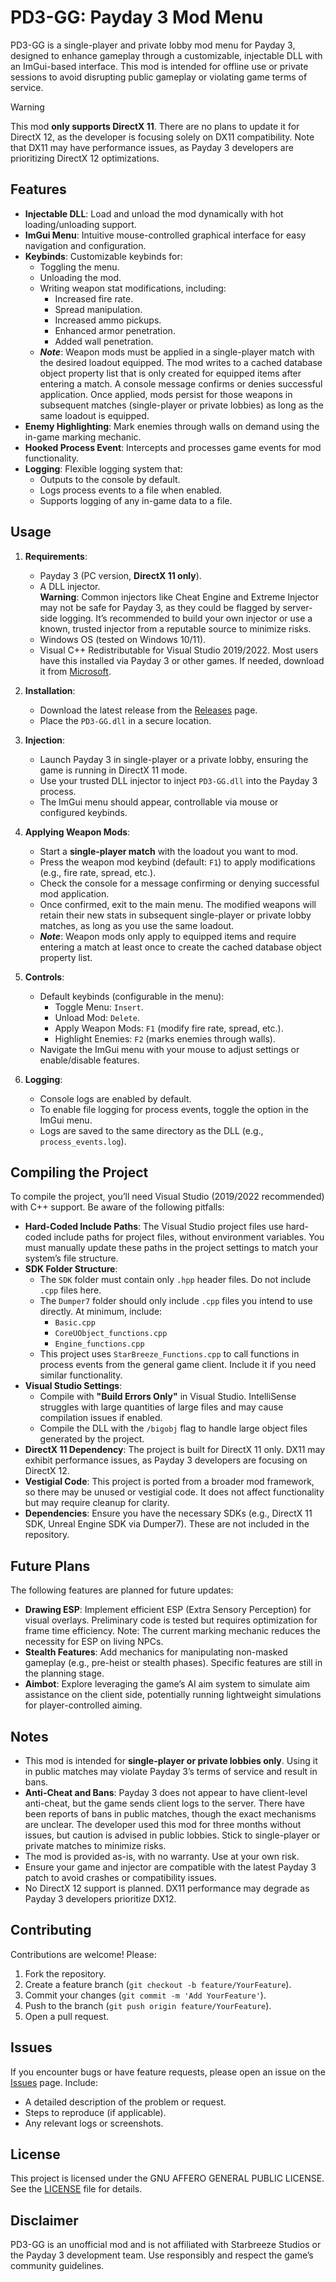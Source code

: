 # PD3-GG: Payday 3 Mod Menu

PD3-GG is a single-player and private lobby mod menu for Payday 3, designed to enhance gameplay through a customizable, injectable DLL with an ImGui-based interface. This mod is intended for offline use or private sessions to avoid disrupting public gameplay or violating game terms of service.

> [!WARNING]  
> This mod **only supports DirectX 11**. There are no plans to update it for DirectX 12, as the developer is focusing solely on DX11 compatibility. Note that DX11 may have performance issues, as Payday 3 developers are prioritizing DirectX 12 optimizations.

## Features

- **Injectable DLL**: Load and unload the mod dynamically with hot loading/unloading support.
- **ImGui Menu**: Intuitive mouse-controlled graphical interface for easy navigation and configuration.
- **Keybinds**: Customizable keybinds for:
  - Toggling the menu.
  - Unloading the mod.
  - Writing weapon stat modifications, including:
    - Increased fire rate.
    - Spread manipulation.
    - Increased ammo pickups.
    - Enhanced armor penetration.
    - Added wall penetration.
  - **_Note_**: Weapon mods must be applied in a single-player match with the desired loadout equipped. The mod writes to a cached database object property list that is only created for equipped items after entering a match. A console message confirms or denies successful application. Once applied, mods persist for those weapons in subsequent matches (single-player or private lobbies) as long as the same loadout is equipped.
- **Enemy Highlighting**: Mark enemies through walls on demand using the in-game marking mechanic.
- **Hooked Process Event**: Intercepts and processes game events for mod functionality.
- **Logging**: Flexible logging system that:
  - Outputs to the console by default.
  - Logs process events to a file when enabled.
  - Supports logging of any in-game data to a file.

## Usage

1. **Requirements**:
   - Payday 3 (PC version, **DirectX 11 only**).
   - A DLL injector.  
     **Warning**: Common injectors like Cheat Engine and Extreme Injector may not be safe for Payday 3, as they could be flagged by server-side logging. It’s recommended to build your own injector or use a known, trusted injector from a reputable source to minimize risks.
   - Windows OS (tested on Windows 10/11).
   - Visual C++ Redistributable for Visual Studio 2019/2022. Most users have this installed via Payday 3 or other games. If needed, download it from [Microsoft](https://docs.microsoft.com/en-us/cpp/windows/latest-supported-vc-redist).

2. **Installation**:
   - Download the latest release from the [Releases](https://github.com/Lilith2/PD3-GG/releases) page.
   - Place the `PD3-GG.dll` in a secure location.

3. **Injection**:
   - Launch Payday 3 in single-player or a private lobby, ensuring the game is running in DirectX 11 mode.
   - Use your trusted DLL injector to inject `PD3-GG.dll` into the Payday 3 process.
   - The ImGui menu should appear, controllable via mouse or configured keybinds.

4. **Applying Weapon Mods**:
   - Start a **single-player match** with the loadout you want to mod.
   - Press the weapon mod keybind (default: `F1`) to apply modifications (e.g., fire rate, spread, etc.).
   - Check the console for a message confirming or denying successful mod application.
   - Once confirmed, exit to the main menu. The modified weapons will retain their new stats in subsequent single-player or private lobby matches, as long as you use the same loadout.
   - **_Note_**: Weapon mods only apply to equipped items and require entering a match at least once to create the cached database object property list.

5. **Controls**:
   - Default keybinds (configurable in the menu):
     - Toggle Menu: `Insert`.
     - Unload Mod: `Delete`.
     - Apply Weapon Mods: `F1` (modify fire rate, spread, etc.).
     - Highlight Enemies: `F2` (marks enemies through walls).
   - Navigate the ImGui menu with your mouse to adjust settings or enable/disable features.

6. **Logging**:
   - Console logs are enabled by default.
   - To enable file logging for process events, toggle the option in the ImGui menu.
   - Logs are saved to the same directory as the DLL (e.g., `process_events.log`).

## Compiling the Project

To compile the project, you’ll need Visual Studio (2019/2022 recommended) with C++ support. Be aware of the following pitfalls:

- **Hard-Coded Include Paths**: The Visual Studio project files use hard-coded include paths for project files, without environment variables. You must manually update these paths in the project settings to match your system’s file structure.
- **SDK Folder Structure**:
  - The `SDK` folder must contain only `.hpp` header files. Do not include `.cpp` files here.
  - The `Dumper7` folder should only include `.cpp` files you intend to use directly. At minimum, include:
    - `Basic.cpp`
    - `CoreUObject_functions.cpp`
    - `Engine_functions.cpp`
  - This project uses `StarBreeze_Functions.cpp` to call functions in process events from the general game client. Include it if you need similar functionality.
- **Visual Studio Settings**:
  - Compile with **"Build Errors Only"** in Visual Studio. IntelliSense struggles with large quantities of large files and may cause compilation issues if enabled.
  - Compile the DLL with the `/bigobj` flag to handle large object files generated by the project.
- **DirectX 11 Dependency**: The project is built for DirectX 11 only. DX11 may exhibit performance issues, as Payday 3 developers are focusing on DirectX 12.
- **Vestigial Code**: This project is ported from a broader mod framework, so there may be unused or vestigial code. It does not affect functionality but may require cleanup for clarity.
- **Dependencies**: Ensure you have the necessary SDKs (e.g., DirectX 11 SDK, Unreal Engine SDK via Dumper7). These are not included in the repository.

## Future Plans

The following features are planned for future updates:

- **Drawing ESP**: Implement efficient ESP (Extra Sensory Perception) for visual overlays. Preliminary code is tested but requires optimization for frame time efficiency. Note: The current marking mechanic reduces the necessity for ESP on living NPCs.
- **Stealth Features**: Add mechanics for manipulating non-masked gameplay (e.g., pre-heist or stealth phases). Specific features are still in the planning stage.
- **Aimbot**: Explore leveraging the game’s AI aim system to simulate aim assistance on the client side, potentially running lightweight simulations for player-controlled aiming.

## Notes

- This mod is intended for **single-player or private lobbies only**. Using it in public matches may violate Payday 3’s terms of service and result in bans.
- **Anti-Cheat and Bans**: Payday 3 does not appear to have client-level anti-cheat, but the game sends client logs to the server. There have been reports of bans in public matches, though the exact mechanisms are unclear. The developer used this mod for three months without issues, but caution is advised in public lobbies. Stick to single-player or private matches to minimize risks.
- The mod is provided as-is, with no warranty. Use at your own risk.
- Ensure your game and injector are compatible with the latest Payday 3 patch to avoid crashes or compatibility issues.
- No DirectX 12 support is planned. DX11 performance may degrade as Payday 3 developers prioritize DX12.

## Contributing

Contributions are welcome! Please:

1. Fork the repository.
2. Create a feature branch (`git checkout -b feature/YourFeature`).
3. Commit your changes (`git commit -m 'Add YourFeature'`).
4. Push to the branch (`git push origin feature/YourFeature`).
5. Open a pull request.

## Issues

If you encounter bugs or have feature requests, please open an issue on the [Issues](https://github.com/Lilith2/PD3-GG/issues) page. Include:

- A detailed description of the problem or request.
- Steps to reproduce (if applicable).
- Any relevant logs or screenshots.

## License

This project is licensed under the GNU AFFERO GENERAL PUBLIC LICENSE. See the [LICENSE]([LICENSE](https://github.com/Lilith2/PD3-GG/blob/main/LICENSE.txt)) file for details.

## Disclaimer

PD3-GG is an unofficial mod and is not affiliated with Starbreeze Studios or the Payday 3 development team. Use responsibly and respect the game’s community guidelines.
